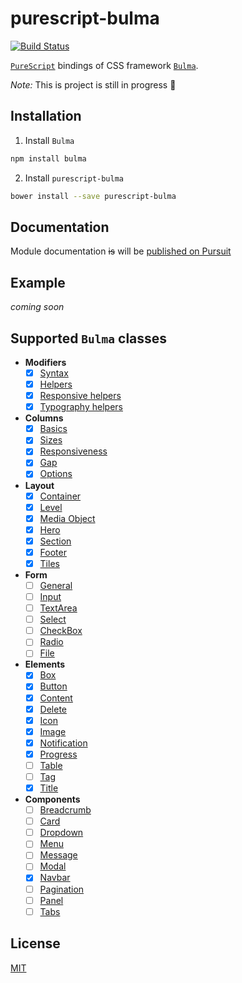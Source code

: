 # purescript-bulma

[![Build Status](https://travis-ci.org/sectore/purescript-bulma.svg?branch=master)](https://travis-ci.org/sectore/purescript-bulma)

[`PureScript`](http://www.purescript.org/) bindings of CSS framework [`Bulma`](https://github.com/jgthms/bulma).


_Note:_ This is project is still in progress :construction_worker:


## Installation

1. Install `Bulma`
```bash
npm install bulma
```

2. Install `purescript-bulma`
```bash
bower install --save purescript-bulma
```

## Documentation

Module documentation ~~is~~ will be [published on Pursuit](http://pursuit.purescript.org/packages/purescript-bulma)

## Example

_coming soon_

## Supported `Bulma` classes

- **Modifiers**
  * [x] [Syntax](https://bulma.io/documentation/modifiers/syntax/)
  * [x] [Helpers](https://bulma.io/documentation/modifiers/helpers/)
  * [x] [Responsive helpers](https://bulma.io/documentation/modifiers/responsive-helpers/)
  * [x] [Typography helpers](https://bulma.io/documentation/modifiers/typography-helpers/)
- **Columns**
  * [x] [Basics](https://bulma.io/documentation/columns/basics/)
  * [x] [Sizes](https://bulma.io/documentation/columns/sizes/)
  * [x] [Responsiveness](https://bulma.io/documentation/columns/responsiveness/)
  * [x] [Gap](https://bulma.io/documentation/columns/gap/)
  * [x] [Options](https://bulma.io/documentation/columns/options/)
- **Layout**
  * [x] [Container](https://bulma.io/documentation/layout/container/)
  * [x] [Level](https://bulma.io/documentation/layout/level/)
  * [x] [Media Object](https://bulma.io/documentation/layout/media-object/)
  * [x] [Hero](https://bulma.io/documentation/layout/hero/)
  * [x] [Section](https://bulma.io/documentation/layout/section/)
  * [x] [Footer](https://bulma.io/documentation/layout/footer/)
  * [x] [Tiles](https://bulma.io/documentation/layout/tiles/)
- **Form**
  * [ ] [General](https://bulma.io/documentation/form/general/)
  * [ ] [Input](https://bulma.io/documentation/form/input/)
  * [ ] [TextArea](https://bulma.io/documentation/form/textarea/)
  * [ ] [Select](https://bulma.io/documentation/form/select/)
  * [ ] [CheckBox](https://bulma.io/documentation/form/checkbox/)
  * [ ] [Radio](https://bulma.io/documentation/form/radio/)
  * [ ] [File](https://bulma.io/documentation/form/file/)
- **Elements**
  * [x] [Box](https://bulma.io/documentation/elements/box/)
  * [x] [Button](https://bulma.io/documentation/elements/button/)
  * [x] [Content](https://bulma.io/documentation/elements/content/)
  * [x] [Delete](https://bulma.io/documentation/elements/delete/)
  * [x] [Icon](https://bulma.io/documentation/elements/icon/)
  * [x] [Image](https://bulma.io/documentation/elements/image/)
  * [x] [Notification](https://bulma.io/documentation/elements/notification/)
  * [x] [Progress](https://bulma.io/documentation/elements/progress/)
  * [ ] [Table](https://bulma.io/documentation/elements/Table/)
  * [ ] [Tag](https://bulma.io/documentation/elements/Tag/)
  * [x] [Title](https://bulma.io/documentation/elements/Title/)
- **Components**
  * [ ] [Breadcrumb](https://bulma.io/documentation/components/breadcrumb/)
  * [ ] [Card](https://bulma.io/documentation/components/card/)
  * [ ] [Dropdown](https://bulma.io/documentation/components/dropdown/)
  * [ ] [Menu](https://bulma.io/documentation/components/menu/)
  * [ ] [Message](https://bulma.io/documentation/components/message/)
  * [ ] [Modal](https://bulma.io/documentation/components/modal/)
  * [x] [Navbar](https://bulma.io/documentation/components/navbar/)
  * [ ] [Pagination](https://bulma.io/documentation/components/pagination/)
  * [ ] [Panel](https://bulma.io/documentation/components/panel/)
  * [ ] [Tabs](https://bulma.io/documentation/components/tabs/)

## License

[MIT](./LICENSE)
